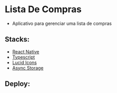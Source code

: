 # Lista De Compras
- Aplicativo para gerenciar uma lista de compras

## Stacks:
- [React Native](https://docs.expo.dev/)
- [Typescript](https://www.typescriptlang.org/docs/)
- [Lucid Icons](https://lucide.dev/)
- [Async Storage](https://docs.expo.dev/versions/latest/sdk/async-storage/)

## Deploy:
